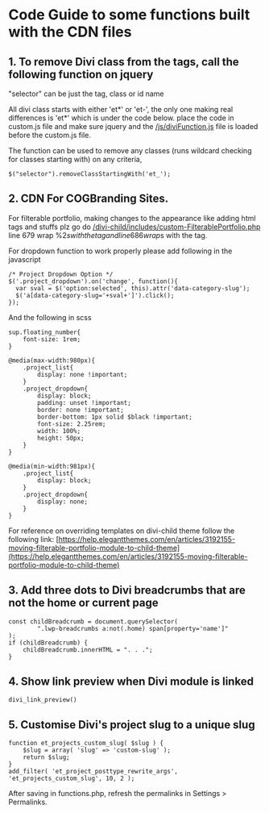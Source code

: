 # Code Guide to some functions built with the CDN files

## 1. To remove Divi class from the tags, call the following function on jquery

"selector" can be just the tag, class or id name

All divi class starts with either 'et*' or 'et-', the only one making real differences is 'et*' which is under the code below. place the code in custom.js file and make sure jquery and the [/js/diviFunction.js](/js/diviFunction.js) file is loaded before the custom.js file.

The function can be used to remove any classes (runs wildcard checking for classes starting with) on any criteria,

```
$("selector").removeClassStartingWith('et_');
```

## 2. CDN For COGBranding Sites.

For filterable portfolio, making changes to the appearance like adding html tags and stuffs plz go do [/divi-child/includes/custom-FilterablePortfolio.php](/divi-child/includes/custom-FilterablePortfolio.php)
line 679 wrap %2$s with the tag and line 686 wrap %3$s with the tag.

For dropdown function to work properly please add following in the javascript

```
/* Project Dropdown Option */
$('.project_dropdown').on('change', function(){
  var sval = $('option:selected', this).attr('data-category-slug');
  $('a[data-category-slug='+sval+']').click();
});
```

And the following in scss

```
sup.floating_number{
    font-size: 1rem;
}

@media(max-width:980px){
    .project_list{
        display: none !important;
    }
    .project_dropdown{
        display: block;
        padding: unset !important;
        border: none !important;
        border-bottom: 1px solid $black !important;
        font-size: 2.25rem;
        width: 100%;
        height: 50px;
    }
}

@media(min-width:981px){
    .project_list{
        display: block;
    }
    .project_dropdown{
        display: none;
    }
}
```

For reference on overriding templates on divi-child theme follow the following link:
[https://help.elegantthemes.com/en/articles/3192155-moving-filterable-portfolio-module-to-child-theme](https://help.elegantthemes.com/en/articles/3192155-moving-filterable-portfolio-module-to-child-theme)

## 3. Add three dots to Divi breadcrumbs that are not the home or current page

```
const childBreadcrumb = document.querySelector(
        ".lwp-breadcrumbs a:not(.home) span[property='name']"
);
if (childBreadcrumb) {
    childBreadcrumb.innerHTML = ". . .";
}
```

## 4. Show link preview when Divi module is linked

```
divi_link_preview()
```

## 5. Customise Divi's project slug to a unique slug
```
function et_projects_custom_slug( $slug ) {
    $slug = array( 'slug' => 'custom-slug' );
    return $slug;
}
add_filter( 'et_project_posttype_rewrite_args', 'et_projects_custom_slug', 10, 2 );
```
After saving in functions.php, refresh the permalinks in Settings > Permalinks.

